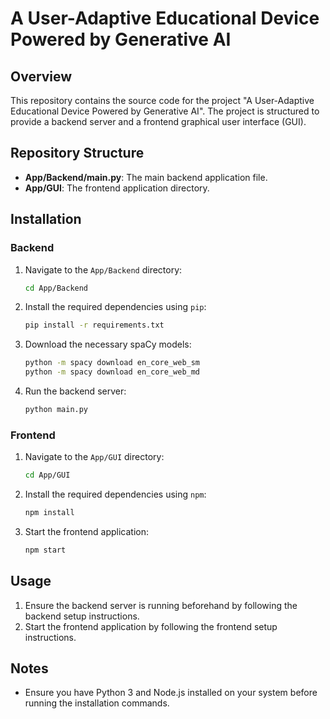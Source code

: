 # A User-Adaptive Educational Device Powered by Generative AI

## Overview

This repository contains the source code for the project "A User-Adaptive Educational Device Powered by Generative AI". The project is structured to provide a backend server and a frontend graphical user interface (GUI).

## Repository Structure

- **App/Backend/main.py**: The main backend application file.
- **App/GUI**: The frontend application directory.

## Installation

### Backend

1. Navigate to the `App/Backend` directory:
    ```bash
    cd App/Backend
    ```
2. Install the required dependencies using `pip`:
    ```bash
    pip install -r requirements.txt
    ```
3. Download the necessary spaCy models:
    ```bash
    python -m spacy download en_core_web_sm
    python -m spacy download en_core_web_md
    ```
4. Run the backend server:
    ```bash
    python main.py
    ```

### Frontend

1. Navigate to the `App/GUI` directory:
    ```bash
    cd App/GUI
    ```
2. Install the required dependencies using `npm`:
    ```bash
    npm install
    ```
3. Start the frontend application:
    ```bash
    npm start
    ```

## Usage

1. Ensure the backend server is running beforehand by following the backend setup instructions.
2. Start the frontend application by following the frontend setup instructions.

## Notes

- Ensure you have Python 3 and Node.js installed on your system before running the installation commands.
